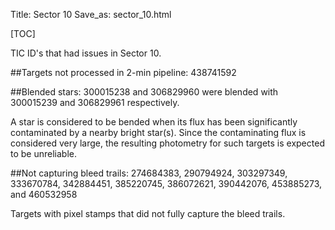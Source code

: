 Title: Sector 10
Save_as: sector_10.html

[TOC]

TIC ID's that had issues in Sector 10.

##Targets not processed in 2-min pipeline:
438741592

##Blended stars:
300015238 and 306829960 were blended with 300015239 and 306829961 respectively.


A star is considered to be bended when its flux has been significantly contaminated by a nearby bright star(s). Since the contaminating flux is considered very large, the resulting photometry for such targets is expected to be unreliable.


##Not capturing bleed trails:
274684383, 290794924, 303297349, 333670784, 342884451, 385220745, 386072621, 390442076, 453885273, and 460532958

Targets with pixel stamps that did not fully capture the bleed trails.